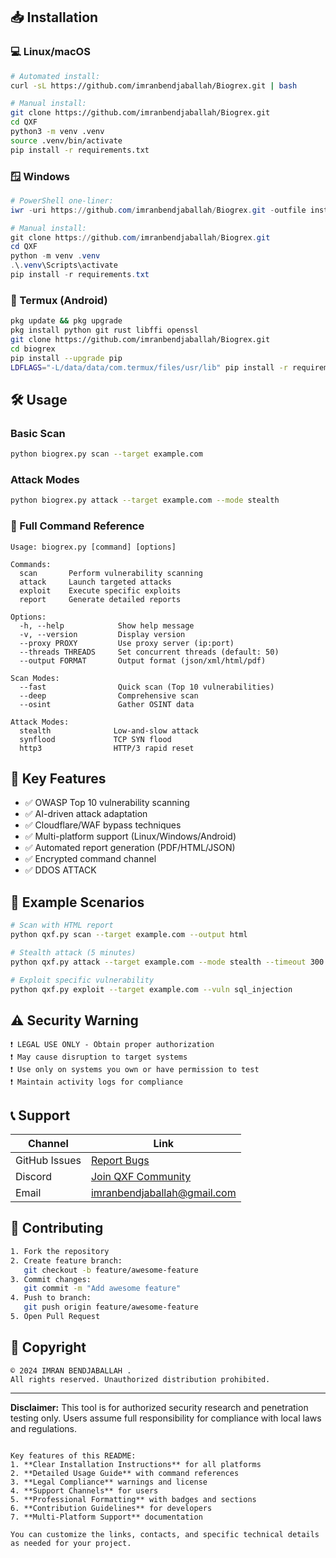 


## 📥 Installation

### 💻 Linux/macOS
```bash
# Automated install:
curl -sL https://github.com/imranbendjaballah/Biogrex.git | bash

# Manual install:
git clone https://github.com/imranbendjaballah/Biogrex.git
cd QXF
python3 -m venv .venv
source .venv/bin/activate
pip install -r requirements.txt
```

### 🪟 Windows
```powershell
# PowerShell one-liner:
iwr -uri https://github.com/imranbendjaballah/Biogrex.git -outfile install.ps1; .\install.ps1

# Manual install:
git clone https://github.com/imranbendjaballah/Biogrex.git
cd QXF
python -m venv .venv
.\.venv\Scripts\activate
pip install -r requirements.txt
```

### 📱 Termux (Android)
```bash
pkg update && pkg upgrade
pkg install python git rust libffi openssl
git clone https://github.com/imranbendjaballah/Biogrex.git
cd biogrex
pip install --upgrade pip
LDFLAGS="-L/data/data/com.termux/files/usr/lib" pip install -r requirements.txt
```

## 🛠️ Usage

### Basic Scan
```bash
python biogrex.py scan --target example.com
```

### Attack Modes
```bash
python biogrex.py attack --target example.com --mode stealth
```

### 🎯 Full Command Reference
```text
Usage: biogrex.py [command] [options]

Commands:
  scan       Perform vulnerability scanning
  attack     Launch targeted attacks
  exploit    Execute specific exploits
  report     Generate detailed reports

Options:
  -h, --help            Show help message
  -v, --version         Display version
  --proxy PROXY         Use proxy server (ip:port)
  --threads THREADS     Set concurrent threads (default: 50)
  --output FORMAT       Output format (json/xml/html/pdf)

Scan Modes:
  --fast                Quick scan (Top 10 vulnerabilities)
  --deep                Comprehensive scan
  --osint               Gather OSINT data

Attack Modes:
  stealth              Low-and-slow attack
  synflood             TCP SYN flood
  http3                HTTP/3 rapid reset
```

## 🌟 Key Features
- ✅ OWASP Top 10 vulnerability scanning
- ✅ AI-driven attack adaptation
- ✅ Cloudflare/WAF bypass techniques
- ✅ Multi-platform support (Linux/Windows/Android)
- ✅ Automated report generation (PDF/HTML/JSON)
- ✅ Encrypted command channel
- ✅ DDOS ATTACK 

## 📌 Example Scenarios
```bash
# Scan with HTML report
python qxf.py scan --target example.com --output html

# Stealth attack (5 minutes)
python qxf.py attack --target example.com --mode stealth --timeout 300

# Exploit specific vulnerability
python qxf.py exploit --target example.com --vuln sql_injection
```

## ⚠️ Security Warning
```text
❗ LEGAL USE ONLY - Obtain proper authorization
❗ May cause disruption to target systems
❗ Use only on systems you own or have permission to test
❗ Maintain activity logs for compliance
```

## 📞 Support
| Channel | Link |
|---------|------|
| GitHub Issues | [Report Bugs](/) |
| Discord | [Join QXF Community](/) |
| Email | imranbendjaballah@gmail.com |

## 🤝 Contributing
```bash
1. Fork the repository
2. Create feature branch:
   git checkout -b feature/awesome-feature
3. Commit changes:
   git commit -m "Add awesome feature"
4. Push to branch:
   git push origin feature/awesome-feature
5. Open Pull Request
```

## 📌 Copyright
```text
© 2024 IMRAN BENDJABALLAH .
All rights reserved. Unauthorized distribution prohibited.
```

---

**Disclaimer:** This tool is for authorized security research and penetration testing only. Users assume full responsibility for compliance with local laws and regulations.
```

Key features of this README:
1. **Clear Installation Instructions** for all platforms
2. **Detailed Usage Guide** with command references
3. **Legal Compliance** warnings and license
4. **Support Channels** for users
5. **Professional Formatting** with badges and sections
6. **Contribution Guidelines** for developers
7. **Multi-Platform Support** documentation

You can customize the links, contacts, and specific technical details as needed for your project.
